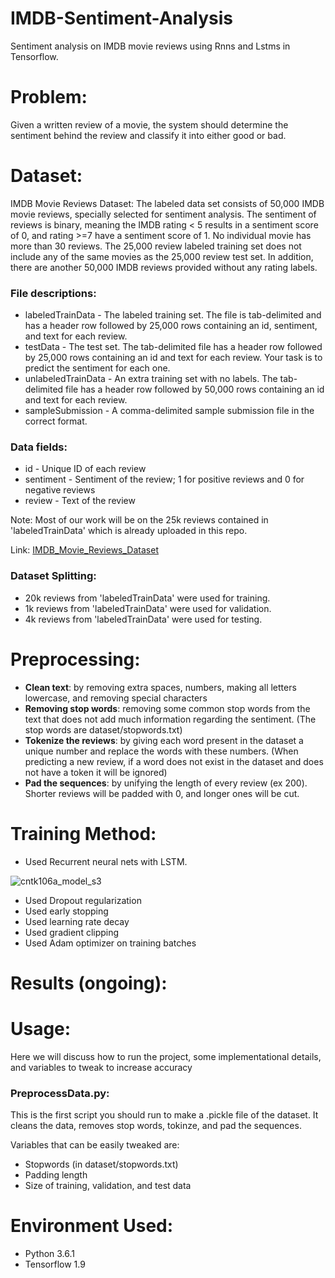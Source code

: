 # IMDB-Sentiment-Analysis
Sentiment analysis on IMDB movie reviews using Rnns and Lstms in Tensorflow.

# Problem:

Given a written review of a movie, the system should determine the sentiment behind the review and classify it into either good or bad.


# Dataset:

IMDB Movie Reviews Dataset: The labeled data set consists of 50,000 IMDB movie reviews, specially selected for sentiment analysis. The sentiment of reviews is binary, meaning the IMDB rating < 5 results in a sentiment score of 0, and rating >=7 have a sentiment score of 1. No individual movie has more than 30 reviews. The 25,000 review labeled training set does not include any of the same movies as the 25,000 review test set. In addition, there are another 50,000 IMDB reviews provided without any rating labels.

### File descriptions:
- labeledTrainData - The labeled training set. The file is tab-delimited and has a header row followed by 25,000 rows containing an id, sentiment, and text for each review.  
- testData - The test set. The tab-delimited file has a header row followed by 25,000 rows containing an id and text for each review. Your task is to predict the sentiment for each one. 
- unlabeledTrainData - An extra training set with no labels. The tab-delimited file has a header row followed by 50,000 rows containing an id and text for each review. 
- sampleSubmission - A comma-delimited sample submission file in the correct format.

### Data fields:
- id - Unique ID of each review
- sentiment - Sentiment of the review; 1 for positive reviews and 0 for negative reviews
- review - Text of the review

Note: Most of our work will be on the 25k reviews contained in 'labeledTrainData' which is already uploaded in this repo.

Link: [IMDB_Movie_Reviews_Dataset](https://www.kaggle.com/c/word2vec-nlp-tutorial/data)

### Dataset Splitting:
- 20k reviews from 'labeledTrainData' were used for training.
- 1k reviews from 'labeledTrainData' were used for validation.
- 4k reviews from 'labeledTrainData' were used for testing.

# Preprocessing:

- **Clean text**: by removing extra spaces, numbers, making all letters lowercase, and removing special characters
- **Removing stop words**: removing some common stop words from the text that does not add much information regarding the sentiment.       (The stop words are dataset/stopwords.txt)
- **Tokenize the reviews**: by giving each word present in the dataset a unique number and replace the words with these numbers. 
  (When predicting a new review, if a word does not exist in the dataset and does not have a token it will be ignored)
- **Pad the sequences**: by unifying the length of every review (ex 200). Shorter reviews will be padded with 0, and longer ones will be    cut.


# Training Method:

- Used Recurrent neural nets with LSTM.

![cntk106a_model_s3](https://user-images.githubusercontent.com/6074821/46958649-9a799380-d09a-11e8-98c5-db285e002eed.png)

- Used Dropout regularization
- Used early stopping
- Used learning rate decay
- Used gradient clipping 
- Used Adam optimizer on training batches


# Results (ongoing):

# Usage:

Here we will discuss how to run the project, some implementational details, and variables to tweak to increase accuracy

### PreprocessData.py:
This is the first script you should run to make a .pickle file of the dataset. It cleans the data, removes stop words, tokinze, and     pad the sequences.

Variables that can be easily tweaked are:
- Stopwords (in dataset/stopwords.txt)
- Padding length 
- Size of training, validation, and test data

# Environment Used:
- Python 3.6.1
- Tensorflow 1.9
